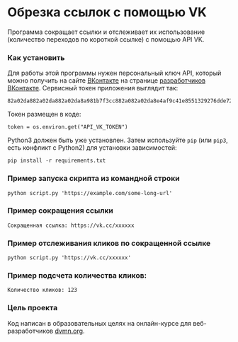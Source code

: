 # Обрезка ссылок с помощью VK
Программа сокращает ссылки и отслеживает их использование (количество переходов по короткой ссылке) с помощью API VK.

### Как установить
Для работы этой программы нужен персональный ключ API, который можно получить на сайте [ВКонтакте](https://vk.com/) на странице [разработчиков ВКонтакте](https://vk.com/dev).
Сервисный токен приложения выглядит так:

```
82a02da882a02da882a02da8a981b7f3cc882a082a02da8e4af9c41e8551329276dde72.
```
Токен размещен в коде:
```
token = os.environ.get("API_VK_TOKEN")
```

Python3 должен быть уже установлен. Затем используйте `pip` (или `pip3`, есть конфликт с Python2) для установки зависимостей:
```
pip install -r requirements.txt
```
### Пример запуска скрипта из командной строки
```
python script.py 'https://example.com/some-long-url'
```
### Пример сокращения ссылки
```
Сокращенная ссылка: https://vk.cc/xxxxxx
```
### Пример отслеживания кликов по сокращенной ссылке
```
python script.py 'https://vk.cc/xxxxxx'
```
### Пример подсчета количества кликов:
```
Количество кликов: 123
```
### Цель проекта
Код написан в образовательных целях на онлайн-курсе для веб-разработчиков [dvmn.org](https://dvmn.org/).
